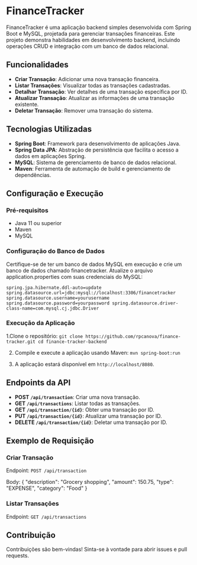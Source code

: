 # FinanceTracker
FinanceTracker é uma aplicação backend simples desenvolvida com Spring Boot e MySQL, projetada para gerenciar transações financeiras. Este projeto demonstra habilidades em desenvolvimento backend, incluindo operações CRUD e integração com um banco de dados relacional.

## Funcionalidades
- **Criar Transação**: Adicionar uma nova transação financeira.
- **Listar Transações**: Visualizar todas as transações cadastradas.
- **Detalhar Transação**: Ver detalhes de uma transação específica por ID.
- **Atualizar Transação**: Atualizar as informações de uma transação existente.
- **Deletar Transação**: Remover uma transação do sistema.

## Tecnologias Utilizadas
- **Spring Boot**: Framework para desenvolvimento de aplicações Java.
- **Spring Data JPA**: Abstração de persistência que facilita o acesso a dados em aplicações Spring.
- **MySQL**: Sistema de gerenciamento de banco de dados relacional.
- **Maven**: Ferramenta de automação de build e gerenciamento de dependências.

## Configuração e Execução
### Pré-requisitos
- Java 11 ou superior
- Maven
- MySQL

### Configuração do Banco de Dados
Certifique-se de ter um banco de dados MySQL em execução e crie um banco de dados chamado financetracker. Atualize o arquivo application.properties com suas credenciais do MySQL:

`spring.jpa.hibernate.ddl-auto=update
spring.datasource.url=jdbc:mysql://localhost:3306/financetracker
spring.datasource.username=yourusername
spring.datasource.password=yourpassword
spring.datasource.driver-class-name=com.mysql.cj.jdbc.Driver`

### Execução da Aplicação
1.Clone o repositório:
`git clone https://github.com/rpcanova/finance-tracker.git
cd finance-tracker-backend`

2. Compile e execute a aplicação usando Maven:
`mvn spring-boot:run`

3. A aplicação estará disponível em `http://localhost/8080`.

## Endpoints da API
- **POST `/api/transaction`**: Criar uma nova transação.
- **GET `/api/transactions`**: Listar todas as transações.
- **GET `/api/transaction/{id}`**: Obter uma transação por ID.
- **PUT `/api/transaction/{id}`**: Atualizar uma transação por ID.
- **DELETE `/api/transaction/{id}`**: Deletar uma transação por ID.

## Exemplo de Requisição
### Criar Transação
Endpoint: `POST /api/transaction`

Body:
{
    "description": "Grocery shopping",
    "amount": 150.75,
    "type": "EXPENSE",
    "category": "Food"
}

### Listar Transações
Endpoint: `GET /api/transactions`

## Contribuição
Contribuições são bem-vindas! Sinta-se à vontade para abrir issues e pull requests.
